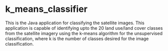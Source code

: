 k_means_classifier
==================

This is the Java application for classifying the satellite images. This application is capable of identifying upto the 20 land use/land cover classes from the satellite imagery using the k-means algorithm for the unsupervised classification, where k is the number of classes desired for the image classification.
